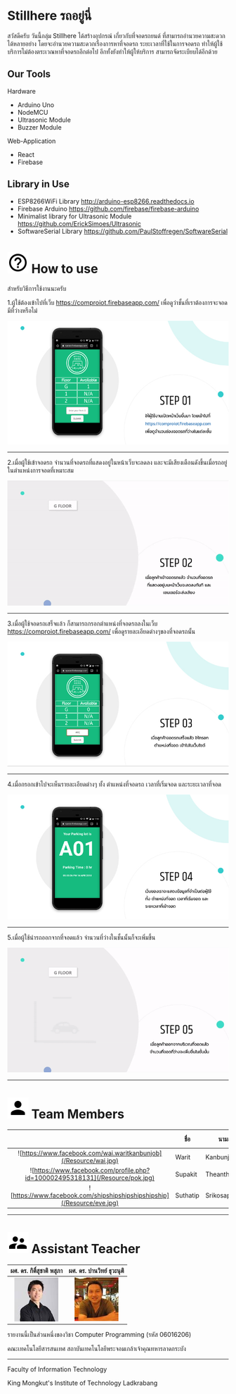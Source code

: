 # Stillhere รถอยู่นี่
สวัสดีครับ วันนี้กลุ่ม Stillhere ได้สร้างอุปกรณ์ เกี่ยวกับที่จอดรถยนต์ ที่สามารถอำนวยความสะดวกได้หลายอย่าง โดยจะอำนวยความสะดวกเรื่องการหาที่จอดรถ ระยะเวลาที่ใช้ในการจอดรถ ทำให้ผู้ใช้บริการไม่ต้องตระเวณหาที่จอดรถอีกต่อไป อีกทั้งยังทำให้ผู้ให้บริการ สามารถจัดระเบียบได้อีกด้วย

## Our Tools
Hardware
* Arduino Uno
* NodeMCU
* Ultrasonic Module
* Buzzer Module

Web-Application
* React
* Firebase

## Library in Use

* ESP8266WiFi Library http://arduino-esp8266.readthedocs.io
* Firebase Arduino https://github.com/firebase/firebase-arduino
* Minimalist library for Ultrasonic Module https://github.com/ErickSimoes/Ultrasonic 
* SoftwareSerial Library https://github.com/PaulStoffregen/SoftwareSerial

# ![](/Resource/Help.png) How to use

สำหรับวิธีการใช้งานนะครับ 

1.ผู้ใช้ต้องเข้าไปที่เว็บ https://comproiot.firebaseapp.com/ เพื่อดูว่าชั้นที่เราต้องการจะจอดมีที่ว่างหรือไม่ 

![](/Resource/step1.jpg)

---

2.เมื่อผู้ใช้เข้าจอดรถ จำนวนที่จอดรถที่แสดงอยู่ในหน้าเว็บจะลดลง และจะมีเสียงเตือนดังขึ้นเมื่อรถอยู่ในตำแหน่งการจอดที่เหมาะสม

![](/Resource/step2.gif)

---

3.เมื่อผู้ใช้จอดรถเสร็จแล้ว ก็สามารถกรอกตำแหน่งที่จอดรถลงในเว็บ https://comproiot.firebaseapp.com/ เพื่อดูรายละเอียดต่างๆของที่จอดรถนั้น

![](/Resource/step3.jpg)

---

4.เมื่อกรอกเข้าไปจะเห็นรายละเอียดต่างๆ ทั้ง ตำแหน่งที่จอดรถ เวลาที่เริ่มจอด และระยะเวลาที่จอด


![](/Resource/step4.jpg)

---

5.เมื่อผู้ใช้นำรถออกจากที่จอดแล้ว จำนวนที่ว่างในชั้นนั้นก็จะเพิ่มขึ้น


![](/Resource/step5.gif)

---

# ![](/Resource/Person.png) Team Members
|  |ชื่อ|นามสกุล|GitHub Username|รหัสนักศึกษา|
|:-:|--|------|---------------|---------|
|![https://www.facebook.com/wai.waritkanbunjob](/Resource/wai.jpg)|Warit|Kanbunjob|[@waiwarit](https://github.com/WaiWarit)|60070087|
|![https://www.facebook.com/profile.php?id=100002495318131](/Resource/pok.jpg)|Supakit|Theanthunyakit|[@POKINBKK](https://github.com/POKINBKK)|60070098|
|![https://www.facebook.com/shipshipshipshipshipship](/Resource/eve.jpg)|Suthatip|Srikosapala|[@yves99](https://github.com/yves99)|60070104|

---

# ![](/Resource/Supervisor.png) Assistant Teacher
|ผศ. ดร. กิติ์สุชาติ พสุภา|ผศ. ดร. ปานวิทย์ ธุวะนุติ|
|:-:|:-:|
|![](/Resource/Aj.%20Oong.png)|![](/Resource/Aj.%20Panwit.png)|

รายงานนี้เป็นส่วนหนึ่งของวิชา Computer Programming (รหัส 06016206)

คณะเทคโนโลยีสารสนเทศ สถาบันเทคโนโลยีพระจอมเกล้าเจ้าคุณทหารลาดกระบัง

---

Faculty of Information Technology

King Mongkut's Institute of Technology Ladkrabang
